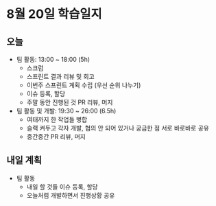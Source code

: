 # 8월 20일 학습일지

## 오늘

- 팀 활동: 13:00 ~ 18:00 (5h)
  - 스크럼
  - 스프린트 결과 리뷰 및 회고
  - 이번주 스프린트 계획 수립 (우선 순위 나누기)
  - 이슈 등록, 할당
  - 주말 동안 진행된 것 PR 리뷰, 머지
- 팀 활동 및 개발: 19:30 ~ 26:00 (6.5h)
  - 여태까지 한 작업들 병합
  - 슬랙 켜두고 각자 개발, 협의 안 되어 있거나 궁금한 점 서로 바로바로 공유
  - 중간중간 PR 리뷰, 머지

## 내일 계획

- 팀 활동
  - 내일 할 것들 이슈 등록, 할당
  - 오늘처럼 개발하면서 진행상황 공유
